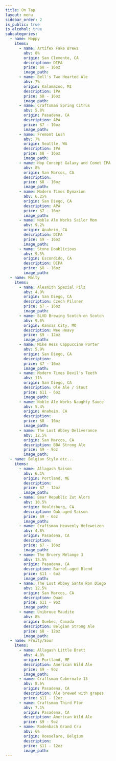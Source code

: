 ```yaml
---
title: On Tap
layout: menu
sidebar_order: 2
is_public: true
is_alcohol: true
subcategories:
  - name: Hoppy
    items:
      - name: Artifex Fake Brews
        abv: 8%
        origin: San Clemente, CA
        description: DIPA
        price: $8 - 16oz
        image_path:
      - name: Bell's Two Hearted Ale
        abv: 7%
        origin: Kalamazoo, MI
        description: IPA
        price: $8 - 16oz
        image_path:
      - name: Craftsman Spring Citrus
        abv: 5.8%
        origin: Pasadena, CA
        description: APA
        price: $7 - 16oz
        image_path:
      - name: Fremont Lush
        abv: 7%
        origin: Seattle, WA
        description: IPA
        price: $8 - 16oz
        image_path:
      - name: Hop Concept Galaxy and Comet IPA
        abv: 8%
        origin: San Marcos, CA
        description:
        price: $8 - 16oz
        image_path:
      - name: Modern Times Dymaxion
        abv: 6.25%
        origin: San Diego, CA
        description: APA
        price: $7 - 16oz
        image_path:
      - name: Noble Ale Works Sailor Mom
        abv: 9.2%
        origin: Anaheim, CA
        description: DIPA
        price: $9 - 16oz
        image_path:
      - name: Stone Doublicious
        abv: 9.5%
        origin: Escondido, CA
        description: DIPA
        price: $8 - 16oz
        image_path:
  - name: Malty
    items:
      - name: Alesmith Spezial Pilz
        abv: 4.9%
        origin: San Diego, CA
        description: Czech Pilsner
        price: $7 - 16oz
        image_path:
      - name: BLVD Brewing Scotch on Scotch
        abv: 9.6%
        origin: Kansas City, MO
        description: Wee Heavy
        price: $9 - 12oz
        image_path:
      - name: Mike Hess Cappuccino Porter
        abv: 5.9%
        origin: San Diego, CA
        description:
        price: $7 - 16oz
        image_path:
      - name: Modern Times Devil's Teeth
        abv: 11%
        origin: San Diego, CA
        description: Ole Ale / Stout
        price: $11 - 6oz
        image_path:
      - name: Noble Ale Works Naughty Sauce
        abv: 5.4%
        origin: Anaheim, CA
        description:
        price: $8 - 16oz
        image_path:
      - name: The Lost Abbey Deliverance
        abv: 12.5%
        origin: San Marcos, CA
        description: BBA Strong Ale
        price: $9 - 9oz
        image_path:
  - name: Belgian Style etc...
    items:
      - name: Allagash Saison
        abv: 6.1%
        origin: Portland, ME
        description:
        price: $7 - 12oz
        image_path:
      - name: Bear Republic Zut Alors
        abv: 10.5%
        origin: Healdsburg, CA
        description: Oak-aged Saison
        price: $9 - 6oz
        image_path:
      - name: Craftsman Heavenly Hefeweizen
        abv: 4.8%
        origin: Pasadena, CA
        description:
        price: $7 - 16oz
        image_path:
      - name: The Bruery Mélange 3
        abv: 15.5%
        origin: Pasadena, CA
        description: Barrel-aged Blend
        price: $11 - 6oz
        image_path:
      - name: The Lost Abbey Santo Ron Diego
        abv: 12.5%
        origin: San Marcos, CA
        description: Quad
        price: $11 - 9oz
        image_path:
      - name: Unibroue Maudite
        abv: 8%
        origin: Quebec, Canada
        description: Belgian Strong Ale
        price: $8 - 12oz
        image_path:
  - name: Fruity/Sour
    items:
      - name: Allagash Little Brett
        abv: 4.8%
        origin: Portland, ME
        description: American Wild Ale
        price: $9 - 9oz
        image_path:
      - name: Craftsman Cabernale 13
        abv: 8.6%
        origin: Pasadena, CA
        description: Ale brewed with grapes
        price: $11 - 12oz
      - name: Craftsman Third Flor
        abv: 7.1%
        origin: Pasadena, CA
        description: American Wild Ale
        price: $9 - 9oz
      - name: Rodenbach Grand Cru
        abv: 6%
        origin: Roeselare, Belgium
        description:
        price: $11 - 12oz
        image_path:
---
```

